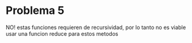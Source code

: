 # Problema 5
NO! estas funciones requieren de recursividad, por lo tanto no es viable usar una funcion reduce para estos metodos